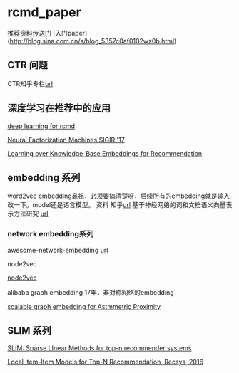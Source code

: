 # rcmd_paper

[推荐资料传送门](https://github.com/shmilysyq/rcmd_paper/wiki/%E6%8E%A8%E8%8D%90%E5%AD%A6%E4%B9%A0%E8%B5%84%E6%96%99) 
[入门paper] (http://blog.sina.com.cn/s/blog_5357c0af0102wz0b.html)

## CTR 问题

CTR知乎专栏[url](https://zhuanlan.zhihu.com/p/31589565)


## 深度学习在推荐中的应用

[deep learning for rcmd](https://github.com/shmilysyq/rcmd_paper/blob/master/Deep%20Learning%20for%20Recommender%20Systems.pdf)

[Neural Factorization Machines  SIGIR '17](http://www.comp.nus.edu.sg/~xiangnan/papers/sigir17-nfm.pdf)

[Learning over Knowledge-Base Embeddings for Recommendation](https://arxiv.org/pdf/1803.06540.pdf)

## embedding 系列

word2vec  embedding鼻祖，必须要搞清楚呀，后续所有的embedding就是输入改一下。model还是语言模型。
资料
知乎[url](https://zhuanlan.zhihu.com/p/26306795)
基于神经网络的词和文档语义向量表示方法研究 [url](http://licstar.net/archives/687)


### network embedding系列
awesome-network-embedding [url](https://github.com/chihming/awesome-network-embedding)

node2vec 

[node2vec](https://github.com/shmilysyq/rcmd_paper/blob/master/embedding/node2vec.pdf)

alibaba graph embedding 17年，非对称网络的embedding

[scalable graph embedding for Astmmetric Proximity](https://github.com/shmilysyq/rcmd_paper/blob/master/embedding/Scalable%20Graph%20Embedding%20for%20Asymmetric)

## SLIM 系列
[SLIM: Sparse LInear Methods for top-n recommender systems](https://blog.csdn.net/nihaomafb/article/details/53741813)

[Local Item-Item Models for Top-N Recommendation, Recsys, 2016](https://blog.csdn.net/weixin_39064571/article/details/78835939)
